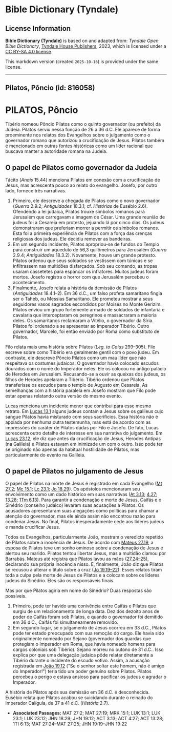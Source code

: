 # Bible Dictionary (Tyndale)

## License Information

**Bible Dictionary (Tyndale)** is based on and adapted from: _Tyndale Open Bible Dictionary_, [Tyndale House Publishers](https://tyndaleopenresources.com/), 2023, which is licensed under a [CC BY-SA 4.0 license](https://creativecommons.org/licenses/by-sa/4.0/legalcode.en).

This markdown version (created `2025-10-16`) is provided under the same license.



--------------------------------

## Pilatos, Pôncio (id: 816058)

PILATOS, Pôncio
===============

Tibério nomeou Pôncio Pilatos como o quinto governador (ou prefeito) da Judeia. Pilatos serviu nessa função de 26 a 36 d.C. Ele aparece de forma proeminente nos relatos dos Evangelhos sobre o julgamento como o governador romano que autorizou a crucificação de Jesus. Pilatos também é mencionado em outras fontes históricas como um líder racional que buscava manter a autoridade romana na Judeia.

O papel de Pilatos como governador da Judeia
--------------------------------------------

Tácito (*Anais* 15\.44\) menciona Pilatos em conexão com a crucificação de Jesus, mas acrescenta pouco ao relato do evangelho. Josefo, por outro lado, fornece três narrativas.

1. Primeiro, ele descreve a chegada de Pilatos como o novo governador (*Guerra* 2\.9\.2; *Antiguidades* 18\.3\.1; cf. *Histórias* de Eusébio 2\.6\). Ofendendo a lei judaica, Pilatos trouxe símbolos romanos para Jerusalém que carregavam a imagem de César. Uma grande reunião de judeus foi a Cesareia em protesto, jejuando lá por cinco dias. Os judeus demonstraram que preferiam morrer a permitir os símbolos romanos. Esta foi a primeira experiência de Pilatos com a força das crenças religiosas dos judeus. Ele decidiu remover as bandeiras.
2. Em um segundo incidente, Pilatos apropriou\-se de fundos do Templo para construir um aqueduto de 56,3 quilômetros para Jerusalém (*Guerra* 2\.9\.4; *Antiguidades* 18\.3\.2\). Novamente, houve um grande protesto. Pilatos ordenou que seus soldados se vestissem com túnicas e se infiltrassem nas multidões disfarçados. Sob seu comando, as tropas usaram cassetetes para espancar os infratores. Muitos judeus foram mortos. Josefo registra o horror com que Jerusalém percebeu o acontecimento.
3. Finalmente, Josefo relata a história da demissão de Pilatos (*Antiguidades* 18\.4\.1–2\). Em 36 d.C., um falso profeta samaritano fingia ser o Taheb, ou Messias Samaritano. Ele prometeu mostrar a seus seguidores vasos sagrados escondidos por Moisés no Monte Gerizim. Pilatos enviou um grupo fortemente armado de soldados de infantaria e cavalaria que interceptaram os peregrinos e massacraram a maioria deles. Os samaritanos reclamaram a Vitélio, o governador da Síria. Pilatos foi ordenado a se apresentar ao Imperador Tibério. Outro governador, Marcelo, foi então enviado por Roma como substituto de Pilatos.

Filo relata mais uma história sobre Pilatos (*Leg. to Caius* 299–305\). Filo escreve sobre como Tibério era geralmente gentil com o povo judeu. Em contraste, ele descreve Pôncio Pilatos como um mau líder que não respeitava os costumes judaicos. O governador havia colocado escudos dourados com o nome do Imperador neles. Ele os colocou no antigo palácio de Herodes em Jerusalém. Recusando\-se a ouvir as queixas dos judeus, os filhos de Herodes apelaram a Tibério. Tibério ordenou que Pilatos transferisse os escudos para o templo de Augusto em Cesareia. As semelhanças com a história paralela em Josefo mostram que Filo pode estar apenas relatando outra versão do mesmo evento.

Lucas menciona um incidente menor que contribui para esse mesmo retrato. Em [Lucas 13\.1](https://ref.ly/Luke13:1) alguns judeus contam a Jesus sobre os galileus cujo sangue Pilatos havia misturado com seus sacrifícios. Essa história não é apoiada por nenhuma outra testemunha, mas está de acordo com as impressões do caráter de Pilatos dadas por Filo e Josefo. De fato, Lucas acrescenta outro detalhe de interesse em sua narrativa do julgamento. Em [Lucas 23\.12](https://ref.ly/Luke23:12), ele diz que antes da crucificação de Jesus, Herodes Antipas (na Galileia) e Pilatos estavam em inimizade um com o outro. Isso pode ter se originado não apenas da habitual hostilidade de Pilatos, mas particularmente do evento na Galileia.

O papel de Pilatos no julgamento de Jesus
-----------------------------------------

O papel de Pilatos na morte de Jesus é registrado em cada Evangelho ([Mt 27\.2](https://ref.ly/Matt27:2); [Mc 15\.1](https://ref.ly/Mark15:1); [Lc 23\.1](https://ref.ly/Luke23:1); [Jo 18\.29](https://ref.ly/John18:29)). Os apóstolos mencionaram seu envolvimento como um dado histórico em suas narrativas ([At 3\.13](https://ref.ly/Acts3:13); [4\.27](https://ref.ly/Acts4:27); [13\.28](https://ref.ly/Acts13:28); [1Tm 6\.13](https://ref.ly/1Tim6:13)). Para garantir a condenação e morte de Jesus, Caifás e o Sinédrio (conselho judaico) levaram suas acusações a Pilatos. Os acusadores apresentaram suas alegações como políticas para chamar a atenção do governador, mas ele ainda assim não encontrou razão para condenar Jesus. No final, Pilatos inesperadamente cede aos líderes judeus e manda crucificar Jesus.

Todos os Evangelhos, particularmente João, mostram o veredicto repetido de Pilatos sobre a inocência de Jesus. De acordo com [Mateus 27\.19](https://ref.ly/Matt27:19), a esposa de Pilatos teve um sonho ominoso sobre a condenação de Jesus e alertou seu marido. Pilatos tentou libertar Jesus, mas a multidão clamou por Barrabás. Mateus até registra que Pilatos lavou as mãos ([27\.24–25](https://ref.ly/Matt27:24-Matt27:25)), declarando sua própria inocência nisso. E, finalmente, João diz que Pilatos se recusou a alterar o título sobre a cruz ([Jo 19\.19–22](https://ref.ly/John19:19-John19:22)). Esses relatos tiram toda a culpa pela morte de Jesus de Pilatos e a colocam sobre os líderes judeus do Sinédrio. Eles são os responsáveis finais.

Mas por que Pilatos agiria em nome do Sinédrio? Duas respostas são possíveis.

1. Primeiro, pode ter havido uma conivência entre Caifás e Pilatos que surgiu de um relacionamento de longa data. Dez dos dezoito anos de poder de Caifás foram sob Pilatos, e quando o governador foi demitido em 36 d.C., Caifás foi simultaneamente removido.
2. Em segundo lugar, se o julgamento de Jesus ocorreu em 33 d.C., Pilatos pode ter estado preocupado com sua remoção do cargo. Ele havia sido originalmente nomeado por Sejano (governador dos guardas que protegiam o Imperador em Roma, que havia nomeado homens para cargos coloniais sob Tibério). Sejano morreu no outono de 31 d.C.. Isso explica por que uma delegação judaica pôde relatar diretamente a Tibério durante o incidente do escudo votivo. Assim, a acusação registrada em [João 19\.12](https://ref.ly/John19:12) ("Se o senhor soltar este homem, não é amigo do Imperador!") teria tido um poder genuíno sobre Pilatos. Pilatos percebeu o perigo e estava ansioso para pacificar os judeus e agradar o Imperador.

A história de Pilatos após sua demissão em 36 d.C. é desconhecida. Eusébio relata que Pilatos acabou se suicidando durante o reinado do Imperador Calígula, de 37 a 41 d.C. (*História* 2\.7\).

* **Associated Passages:** MAT 27:2; MAT 27:19; MRK 15:1; LUK 13:1; LUK 23:1; LUK 23:12; JHN 18:29; JHN 19:12; ACT 3:13; ACT 4:27; ACT 13:28; 1TI 6:13; MAT 27:24–MAT 27:25; JHN 19:19–JHN 19:22

